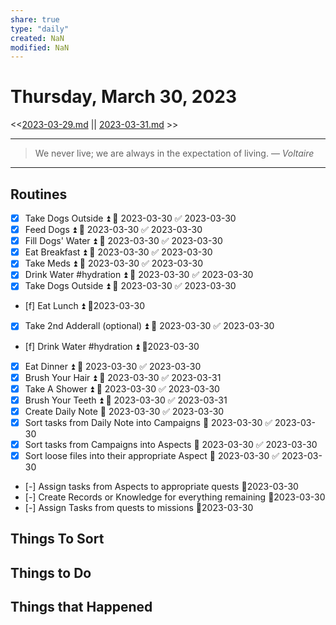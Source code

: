 ```yaml
---
share: true
type: "daily"
created: NaN 
modified: NaN
---
```

# Thursday, March 30, 2023
<<[2023-03-29.md](./2023-03-29.md) || [2023-03-31.md](./2023-03-31.md) >>

---

> We never live; we are always in the expectation of living.
> — <cite>Voltaire</cite>

---
 
## Routines
- [x] Take Dogs Outside ⏫ 📅 2023-03-30 ✅ 2023-03-30
- [x] Feed Dogs ⏫ 📅 2023-03-30 ✅ 2023-03-30
- [x] Fill Dogs' Water ⏫ 📅 2023-03-30 ✅ 2023-03-30
- [x] Eat Breakfast ⏫ 📅 2023-03-30 ✅ 2023-03-30
- [x] Take Meds ⏫ 📅 2023-03-30 ✅ 2023-03-30
- [x] Drink Water #hydration ⏫ 📅 2023-03-30 ✅ 2023-03-30
- [x] Take Dogs Outside ⏫ 📅 2023-03-30 ✅ 2023-03-30
- [f] Eat Lunch ⏫  📆2023-03-30
- [x] Take 2nd Adderall (optional) ⏫ 📅 2023-03-30 ✅ 2023-03-30
- [f] Drink Water #hydration ⏫  📆2023-03-30
- [x] Eat Dinner ⏫ 📅 2023-03-30 ✅ 2023-03-30
- [x] Brush Your Hair ⏫ 📅 2023-03-30 ✅ 2023-03-31
- [x] Take A Shower ⏫ 📅 2023-03-30 ✅ 2023-03-30
- [x] Brush Your Teeth ⏫ 📅 2023-03-30 ✅ 2023-03-31
- [x] Create Daily Note 📅 2023-03-30 ✅ 2023-03-30
- [x] Sort tasks from Daily Note into Campaigns 📅 2023-03-30 ✅ 2023-03-30
- [x] Sort tasks from Campaigns into Aspects 📅 2023-03-30 ✅ 2023-03-30
- [x] Sort loose files into their appropriate Aspect 📅 2023-03-30 ✅ 2023-03-30
- [-] Assign tasks from Aspects to appropriate quests 📆2023-03-30
- [-] Create Records or Knowledge for everything remaining 📆2023-03-30
- [-] Assign Tasks from quests to missions 📆2023-03-30


## Things To Sort

## Things to Do

## Things that Happened
